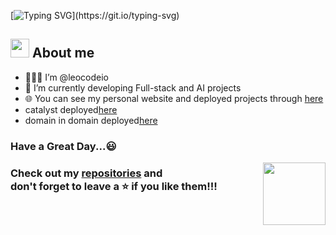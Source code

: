 [![Typing SVG](https://readme-typing-svg.demolab.com/?lines=Hi+Harsha+Here!!!;Know+more+about+me+below!!!)](https://git.io/typing-svg)

## <picture><img src = "https://github.com/7oSkaaa/7oSkaaa/blob/main/Images/about_me.gif?raw=true" width = 30px></picture> About me
- 👨🏽‍💻  I’m @leocodeio
- 🌱 I’m currently developing Full-stack and AI projects
- 🌐 You can see my personal website and deployed projects through [here](https://portfolio-leocodeios-projects.vercel.app/)
- catalyst deployed[here](https://catalyst-com.vercel.app/)
- domain in domain deployed[here](https://catalyst-domain-in-domain.vercel.app/)
  
### Have a Great Day...😃
<picture>
  <img align="right" src="https://media.giphy.com/media/O51MQ3DduOcGW6ofR3/giphy.gif" width="100" height="100" frameborder="0">
</picture>
<h3>Check out my <a href="https://github.com/leocodeio?tab=repositories">repositories</a> and<br>
don't forget to leave a ⭐ if you like them!!!</h3>
<br>

<!---
leocodeio/leocodeio is a ✨ special ✨ repository because its `README.md` (this file) appears on your GitHub profile.
You can click the Preview link to take a look at your changes.
--->
